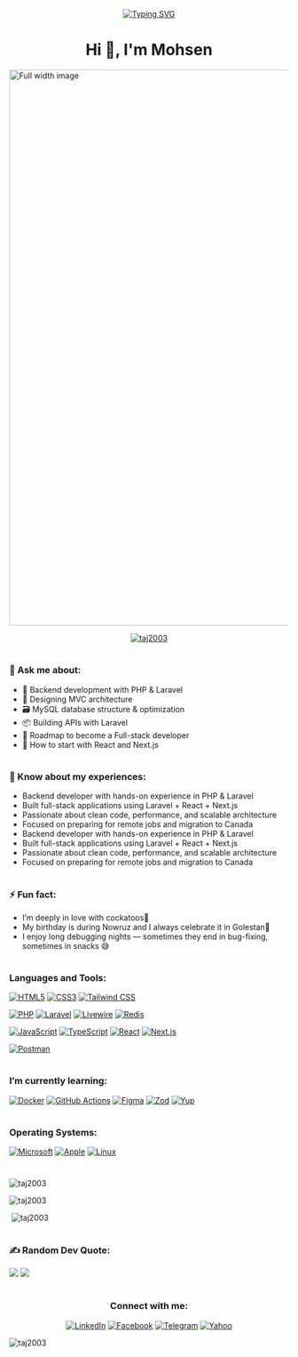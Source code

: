 <div align="center" dir="auto"> 
<a align="center" href="https://git.io/typing-svg" rel="nofollow"><img src="https://camo.githubusercontent.com/da732e08fe15d4f9c86d0c32e1055f06358d8c8d28f70b6a9335b344639ea09b/68747470733a2f2f726561646d652d747970696e672d7376672e64656d6f6c61622e636f6d3f666f6e743d466972612b436f64652673697a653d33352670617573653d313030302677696474683d343335266c696e65733d57656c636f6d652b746f2b6d792b47697448756221" alt="Typing SVG" data-canonical-src="https://readme-typing-svg.demolab.com?font=Fira+Code&amp;size=35&amp;pause=1000&amp;width=435&amp;lines=Welcome+to+my+GitHub!" style="max-width: 100%;"></a>
</div>

<h1 align="center">Hi 👋, I'm Mohsen</h1>
<img src="https://media.giphy.com/media/v1.Y2lkPTc5MGI3NjExcWxzNmVxenJ1YXF3b2xhMmx2cDdycG53M2Q0bDYyODNpdmxlcms3ayZlcD12MV9naWZzX3NlYXJjaCZjdD1n/qgQUggAC3Pfv687qPC/giphy.gif" style="width: 1000px;" alt="Full width image">

<p align="center"> <a href="https://github.com/ryo-ma/github-profile-trophy"><img src="https://github-profile-trophy.vercel.app/?username=taj2003" alt="taj2003" /></a> </p>
<h1 align="center"></h1>
<h3 align="left">💬 Ask me about:</h3>

- 🚀 Backend development with PHP & Laravel
- 🧩 Designing MVC architecture 
- 🗃️ MySQL database structure & optimization
- 📦 Building APIs with Laravel
- 🎯 Roadmap to become a Full-stack developer
- 🧪 How to start with React and Next.js

<h1 align="center"></h1>
<h3 align="left">📄 Know about my experiences:</h3>

- Backend developer with hands-on experience in PHP & Laravel
- Built full-stack applications using Laravel + React + Next.js
- Passionate about clean code, performance, and scalable architecture
- Focused on preparing for remote jobs and migration to Canada
- Backend developer with hands-on experience in PHP & Laravel
- Built full-stack applications using Laravel + React + Next.js
- Passionate about clean code, performance, and scalable architecture
- Focused on preparing for remote jobs and migration to Canada
  
<h1 align="center"></h1>
<h3 align="left">⚡ Fun fact:</h3>

- I’m deeply in love with cockatoos🦜
- My birthday is during Nowruz and I always celebrate it in Golestan🌸
- I enjoy long debugging nights — sometimes they end in bug-fixing, sometimes in snacks 😅

<h1 align="center"></h1>
<h3 align="left">Languages and Tools:</h3>

[![HTML5](https://img.shields.io/badge/-HTML5-E34F26?style=flat&logo=html5&logoColor=white)](https://developer.mozilla.org/en-US/docs/Web/HTML) [![CSS3](https://img.shields.io/badge/-CSS3-1572B6?style=flat&logo=css3&logoColor=white)](https://developer.mozilla.org/en-US/docs/Web/CSS) [![Tailwind CSS](https://img.shields.io/badge/-Tailwind_CSS-06B6D4?style=flat&logo=tailwind-css&logoColor=white)](https://tailwindcss.com)

[![PHP](https://img.shields.io/badge/-PHP-777BB4?style=flat&logo=php&logoColor=white)](https://www.php.net) [![Laravel](https://img.shields.io/badge/-Laravel-F05340?style=flat&logo=laravel&logoColor=white)](https://laravel.com) [![Livewire](https://img.shields.io/badge/-Livewire-F43F5E?style=flat&logo=Livewire&logoColor=white)](https://laravel-livewire.com) [![Redis](https://img.shields.io/badge/-Redis-DC382D?style=flat&logo=redis&logoColor=white)](https://redis.io)
 
[![JavaScript](https://img.shields.io/badge/-JavaScript-F7DF1E?style=flat&logo=javascript&logoColor=black)](https://developer.mozilla.org/en-US/docs/Web/JavaScript) [![TypeScript](https://img.shields.io/badge/-TypeScript-3178C6?style=flat&logo=typescript&logoColor=white)](https://www.typescriptlang.org) [![React](https://img.shields.io/badge/-React-61DAFB?style=flat&logo=react&logoColor=white)](https://reactjs.org) [![Next.js](https://img.shields.io/badge/-Next.js-000000?style=flat&logo=nextdotjs&logoColor=white)](https://nextjs.org)

[![Postman](https://img.shields.io/badge/-Postman-FF6C37?style=flat&logo=postman&logoColor=white)](https://postman.com)

<h1 align="center"></h1>
<h3 align="left">I’m currently learning:</h3>

[![Docker](https://img.shields.io/badge/-Docker-2496ED?style=flat&logo=docker&logoColor=white)](https://www.docker.com) [![GitHub Actions](https://img.shields.io/badge/-GitHub_Actions-2088FF?style=flat&logo=github-actions&logoColor=white)](https://github.com/features/actions) [![Figma](https://img.shields.io/badge/-Figma-F24E1E?style=flat&logo=figma&logoColor=white)](https://www.figma.com) [![Zod](https://img.shields.io/badge/-Zod-000000?style=flat&logo=typescript&logoColor=white)](https://github.com/colinhacks/zod) [![Yup](https://img.shields.io/badge/-Yup-5A5A5A?style=flat&logo=javascript&logoColor=white)](https://github.com/jquense/yup)

<h1 align="center"></h1>
<h3 align="left">Operating Systems:</h3>

[![Microsoft](https://img.shields.io/badge/-Microsoft-0078D6?style=flat&logo=microsoft&logoColor=white)](https://www.microsoft.com) [![Apple](https://img.shields.io/badge/-Apple-000000?style=flat&logo=apple&logoColor=white)](https://www.apple.com) [![Linux](https://img.shields.io/badge/-Linux-FCC624?style=flat&logo=linux&logoColor=black)](https://www.linux.org)

<h1 align="center"></h1>
<span> <p align="left"><img with="100%" src="https://github-readme-stats.vercel.app/api/top-langs?username=taj2003&show_icons=true&locale=en&layout=compact" alt="taj2003" /></p></span>
<span align="left">
  <p><img with="100%" src="https://github-readme-streak-stats.herokuapp.com/?user=taj2003&" alt="taj2003" /></p>
  <p>&nbsp;<img with="100%" src="https://github-readme-stats.vercel.app/api?username=taj2003&show_icons=true&locale=en" alt="taj2003" /></p>
</span>

<h1 align="center"></h1>
<h3 align="left">✍️ Random Dev Quote:</h3>

![](https://quotes-github-readme.vercel.app/api?type=horizontal&theme=radical)
[![](https://visitcount.itsvg.in/api?id=TAJ2003&icon=0&color=1)](https://visitcount.itsvg.in)

<h1 align="center"></h1>
<div align="center" class="markdown-heading" dir="auto"><h3 class="heading-element" dir="auto">Connect with me:</h3>

[![LinkedIn](https://img.shields.io/badge/-LinkedIn-0A66C2?style=flat&logo=linkedin&logoColor=white)](https://www.linkedin.com/in/MohsenTajikk/) [![Facebook](https://img.shields.io/badge/-Facebook-1877F2?style=flat&logo=facebook&logoColor=white)](https://www.facebook.com/Mohsen.prog) [![Telegram](https://img.shields.io/badge/-Telegram-2CA5E0?style=flat&logo=telegram&logoColor=white)](https://t.me/mohseen2003) [![Yahoo](https://img.shields.io/badge/-Yahoo-6001D2?style=flat&logo=yahoo&logoColor=white)](https://mohsen.tajikk@yahoo.com)

</div>


<p align="left"> <img src="https://komarev.com/ghpvc/?username=taj2003&label=Profile%20views&color=0e75b6&style=flat" alt="taj2003" /> </p>
